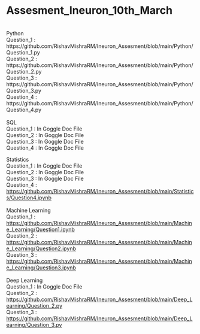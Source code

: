 # Assesment_Ineuron_10th_March

 <br>
Python <br>
Question_1 : https://github.com/RishavMishraRM/Ineuron_Assesment/blob/main/Python/Question_1.py <br>
Question_2 : https://github.com/RishavMishraRM/Ineuron_Assesment/blob/main/Python/Question_2.py <br>
Question_3 : https://github.com/RishavMishraRM/Ineuron_Assesment/blob/main/Python/Question_3.py <br>
Question_4 : https://github.com/RishavMishraRM/Ineuron_Assesment/blob/main/Python/Question_4.py <br>
 <br>
SQL <br>
Question_1 : In Goggle Doc File <br>
Question_2 : In Goggle Doc File <br>
Question_3 : In Goggle Doc File <br>
Question_4 : In Goggle Doc File <br>

Statistics <br>
Question_1 : In Goggle Doc File <br>
Question_2 : In Goggle Doc File <br>
Question_3 : In Goggle Doc File <br>
Question_4 : https://github.com/RishavMishraRM/Ineuron_Assesment/blob/main/Statistics/Question4.ipynb <br>
<br>
Machine Learning <br>
Question_1 : https://github.com/RishavMishraRM/Ineuron_Assesment/blob/main/Machine_Learning/Question1.ipynb <br>
Question_2 : https://github.com/RishavMishraRM/Ineuron_Assesment/blob/main/Machine_Learning/Question2.ipynb <br>
Question_3 : https://github.com/RishavMishraRM/Ineuron_Assesment/blob/main/Machine_Learning/Question3.ipynb <br>
<br>
Deep Learning <br>
Question_1 : In Goggle Doc File <br>
Question_2 : https://github.com/RishavMishraRM/Ineuron_Assesment/blob/main/Deep_Learning/Question_2.py <br>
Question_3 : https://github.com/RishavMishraRM/Ineuron_Assesment/blob/main/Deep_Learning/Question_3.py <br>
